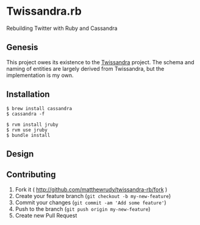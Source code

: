 # Twissandra.rb

Rebuilding Twitter with Ruby and Cassandra

## Genesis

This project owes its existence to the [Twissandra](https://github.com/twissandra/twissandra) project. The schema and naming of entities are largely derived from Twissandra, but the implementation is my own.

## Installation

    $ brew install cassandra
    $ cassandra -f

    $ rvm install jruby
    $ rvm use jruby
    $ bundle install

## Design




## Contributing

1. Fork it ( http://github.com/matthewrudy/twissandra-rb/fork )
2. Create your feature branch (`git checkout -b my-new-feature`)
3. Commit your changes (`git commit -am 'Add some feature'`)
4. Push to the branch (`git push origin my-new-feature`)
5. Create new Pull Request
